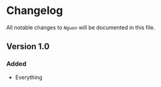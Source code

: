 # Changelog

All notable changes to `Nguon` will be documented in this file.

## Version 1.0

### Added
- Everything
